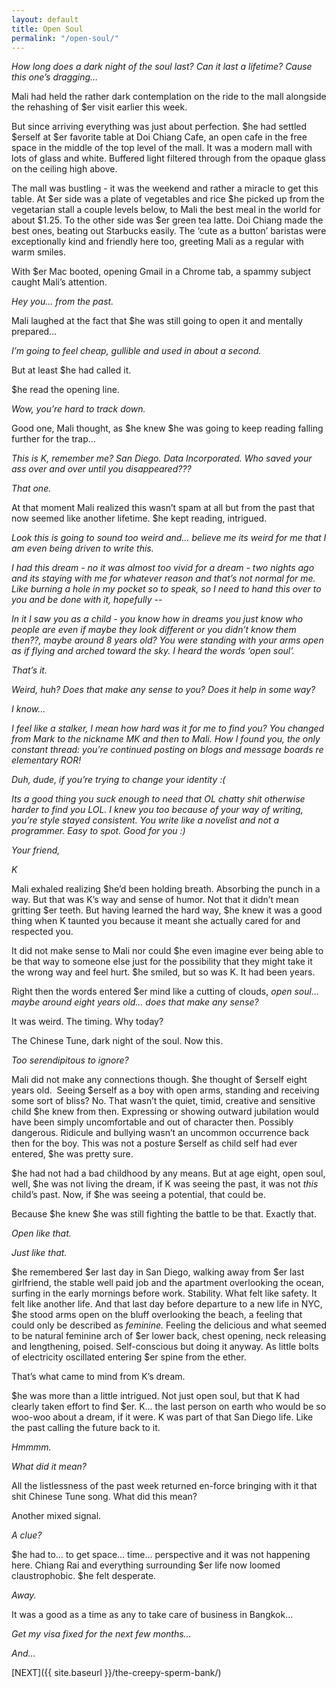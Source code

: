 ```yaml
---
layout: default
title: Open Soul
permalink: "/open-soul/"
---
```

<!-- wp:paragraph -->

_How long does a dark night of the soul last? Can it last a lifetime? Cause this one’s dragging…_

<!-- /wp:paragraph -->

<!-- wp:paragraph -->

Mali had held the rather dark contemplation on the ride to the mall alongside the rehashing of $er visit earlier this week.&nbsp;

<!-- /wp:paragraph -->

<!-- wp:paragraph -->

But since arriving everything was just about perfection. $he had settled $erself at $er favorite table at Doi Chiang Cafe, an open cafe in the free space in the middle of the top level of the mall. It was a modern mall with lots of glass and white. Buffered light filtered through from the opaque glass on the ceiling high above.&nbsp;

<!-- /wp:paragraph -->

<!-- wp:paragraph -->

The mall was bustling - it was the weekend and rather a miracle to get this table. At $er side was a plate of vegetables and rice $he picked up from the vegetarian stall a couple levels below, to Mali the best meal in the world for about $1.25. To the other side was $er green tea latte. Doi Chiang made the best ones, beating out Starbucks easily. The ‘cute as a button’ baristas were exceptionally kind and friendly here too, greeting Mali as a regular with warm smiles.&nbsp;

<!-- /wp:paragraph -->

<!-- wp:paragraph -->

With $er Mac booted, opening Gmail in a Chrome tab, a spammy subject caught Mali’s attention.&nbsp;

<!-- /wp:paragraph -->

<!-- wp:paragraph -->

_Hey you… from the past._&nbsp;

<!-- /wp:paragraph -->

<!-- wp:paragraph -->

Mali laughed at the fact that $he was still going to open it and mentally prepared…

<!-- /wp:paragraph -->

<!-- wp:paragraph -->

_I’m going to feel cheap, gullible and used in about a second.&nbsp;_

<!-- /wp:paragraph -->

<!-- wp:paragraph -->

But at least $he had called it.&nbsp;

<!-- /wp:paragraph -->

<!-- wp:paragraph -->

$he read the opening line.

<!-- /wp:paragraph -->

<!-- wp:paragraph -->

_Wow, you’re hard to track down.&nbsp;_

<!-- /wp:paragraph -->

<!-- wp:paragraph -->

Good one, Mali thought, as $he knew $he was going to keep reading falling further for the trap…&nbsp;

<!-- /wp:paragraph -->

<!-- wp:paragraph -->

_This is K, remember me? San Diego. Data Incorporated. Who saved your ass over and over until you disappeared???&nbsp;_

<!-- /wp:paragraph -->

<!-- wp:paragraph -->

_That one._

<!-- /wp:paragraph -->

<!-- wp:paragraph -->

At that moment Mali realized this wasn’t spam at all but from the past that now seemed like another lifetime. $he kept reading, intrigued.

<!-- /wp:paragraph -->

<!-- wp:paragraph -->

_Look this is going to sound too weird and… believe me its weird for me that I am even being driven to write this.&nbsp;_

<!-- /wp:paragraph -->

<!-- wp:paragraph -->

_I had this dream - no it was almost too vivid for a dream - two nights ago and its staying with me for whatever reason and that’s not normal for me. Like burning a hole in my pocket so to speak, so I need to hand this over to you and be done with it, hopefully --_

<!-- /wp:paragraph -->

<!-- wp:paragraph -->

_In it I saw you as a child - you know how in dreams you just know who people are even if maybe they look different or you didn’t know them then??, maybe around 8 years old? You were standing with your arms open as if flying and arched toward the sky. I heard the words ‘open soul’.&nbsp;_

<!-- /wp:paragraph -->

<!-- wp:paragraph -->

_That’s it._

<!-- /wp:paragraph -->

<!-- wp:paragraph -->

_Weird, huh? Does that make any sense to you? Does it help in some way?&nbsp;_

<!-- /wp:paragraph -->

<!-- wp:paragraph -->

_I know…&nbsp;_

<!-- /wp:paragraph -->

<!-- wp:paragraph -->

_I feel like a stalker, I mean how hard was it for me to find you? You changed from Mark to the nickname MK and then to Mali. How I found you, the only constant thread: you’re continued posting on blogs and message boards re elementary ROR!&nbsp;_

<!-- /wp:paragraph -->

<!-- wp:paragraph -->

_Duh, dude, if you’re trying to change your identity :(&nbsp;_

<!-- /wp:paragraph -->

<!-- wp:paragraph -->

_Its a good thing you suck enough to need that OL chatty shit otherwise harder to find you LOL. I knew you too because of your way of writing, you’re style stayed consistent. You write like a novelist and not a programmer. Easy to spot. Good for you :)_

<!-- /wp:paragraph -->

<!-- wp:paragraph -->

_Your friend,_

<!-- /wp:paragraph -->

<!-- wp:paragraph -->

_K_

<!-- /wp:paragraph -->

<!-- wp:paragraph -->

Mali exhaled realizing $he’d been holding breath. Absorbing the punch in a way. But that was K’s way and sense of humor. Not that it didn’t mean gritting $er teeth. But having learned the hard way, $he knew it was a good thing when K taunted you because it meant she actually cared for and respected you.&nbsp;

<!-- /wp:paragraph -->

<!-- wp:paragraph -->

It did not make sense to Mali nor could $he even imagine ever being able to be that way to someone else just for the possibility that they might take it the wrong way and feel hurt. $he smiled, but so was K. It had been years.&nbsp;

<!-- /wp:paragraph -->

<!-- wp:paragraph -->

Right then the words entered $er mind like a cutting of clouds, _open soul…_ _maybe around eight years old… does that make any sense?_

<!-- /wp:paragraph -->

<!-- wp:paragraph -->

It was weird. The timing. Why today?&nbsp;

<!-- /wp:paragraph -->

<!-- wp:paragraph -->

The Chinese Tune, dark night of the soul. Now this.&nbsp;

<!-- /wp:paragraph -->

<!-- wp:paragraph -->

_Too serendipitous to ignore?_

<!-- /wp:paragraph -->

<!-- wp:paragraph -->

Mali did not make any connections though. $he thought of $erself eight years old.&nbsp; Seeing $erself as a boy with open arms, standing and receiving some sort of bliss? No. That wasn’t the quiet, timid, creative and sensitive child $he knew from then. Expressing or showing outward jubilation would have been simply uncomfortable and out of character then. Possibly dangerous. Ridicule and bullying wasn’t an uncommon occurrence back then for the boy. This was not a posture $erself as child self had ever entered, $he was pretty sure.

<!-- /wp:paragraph -->

<!-- wp:paragraph -->

$he had not had a bad childhood by any means. But at age eight, open soul, well, $he was not living the dream, if K was seeing the past, it was not _this_ child’s past. Now, if $he was seeing a potential, that could be.&nbsp;

<!-- /wp:paragraph -->

<!-- wp:paragraph -->

Because $he knew $he was still fighting the battle to be that. Exactly that.&nbsp;

<!-- /wp:paragraph -->

<!-- wp:paragraph -->

_Open like that._

<!-- /wp:paragraph -->

<!-- wp:paragraph -->

_Just like that.&nbsp;_

<!-- /wp:paragraph -->

<!-- wp:paragraph -->

$he remembered $er last day in San Diego, walking away from $er last girlfriend, the stable well paid job and the apartment overlooking the ocean, surfing in the early mornings before work. Stability. What felt like safety. It felt like another life. And that last day before departure to a new life in NYC, $he stood arms open on the bluff overlooking the beach, a feeling that could only be described as _feminine._ Feeling the delicious and what seemed to be natural feminine arch of $er lower back, chest opening, neck releasing and lengthening, poised. Self-conscious but doing it anyway. As little bolts of electricity oscillated entering $er spine from the ether.&nbsp;

<!-- /wp:paragraph -->

<!-- wp:paragraph -->

That’s what came to mind from K’s dream.

<!-- /wp:paragraph -->

<!-- wp:paragraph -->

$he was more than a little intrigued. Not just open soul, but that K had clearly taken effort to find $er. K… the last person on earth who would be so woo-woo about a dream, if it were. K was part of that San Diego life. Like the past calling the future back to it.&nbsp;

<!-- /wp:paragraph -->

<!-- wp:paragraph -->

_Hmmmm.&nbsp;_

<!-- /wp:paragraph -->

<!-- wp:paragraph -->

_What did it mean?_

<!-- /wp:paragraph -->

<!-- wp:paragraph -->

All the listlessness of the past week returned en-force bringing with it that shit Chinese Tune song. What did this mean?&nbsp;

<!-- /wp:paragraph -->

<!-- wp:paragraph -->

Another mixed signal.&nbsp;

<!-- /wp:paragraph -->

<!-- wp:paragraph -->

_A clue?&nbsp;_

<!-- /wp:paragraph -->

<!-- wp:paragraph -->

$he had to… to get space… time… perspective and it was not happening here. Chiang Rai and everything surrounding $er life now loomed claustrophobic. $he felt desperate.&nbsp;

<!-- /wp:paragraph -->

<!-- wp:paragraph -->

_Away.&nbsp;_

<!-- /wp:paragraph -->

<!-- wp:paragraph -->

It was a good as a time as any to take care of business in Bangkok…

<!-- /wp:paragraph -->

<!-- wp:paragraph -->

_Get my visa fixed for the next few months…_

<!-- /wp:paragraph -->

<!-- wp:paragraph -->

_And…_&nbsp;

<!-- /wp:paragraph -->

<!-- wp:paragraph -->

[NEXT]({{ site.baseurl }}/the-creepy-sperm-bank/)

<!-- /wp:paragraph -->

